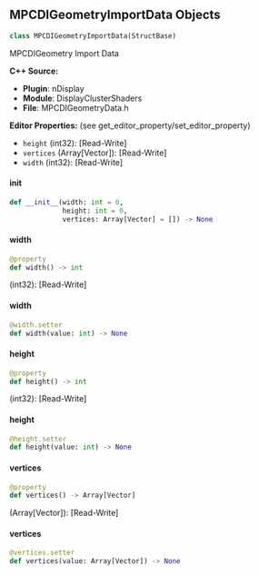 ## MPCDIGeometryImportData Objects

```python
class MPCDIGeometryImportData(StructBase)
```

MPCDIGeometry Import Data

**C++ Source:**

- **Plugin**: nDisplay
- **Module**: DisplayClusterShaders
- **File**: MPCDIGeometryData.h

**Editor Properties:** (see get_editor_property/set_editor_property)

- ``height`` (int32):  [Read-Write]
- ``vertices`` (Array[Vector]):  [Read-Write]
- ``width`` (int32):  [Read-Write]

<a id="unreal.MPCDIGeometryImportData.__init__"></a>

#### __init__

```python
def __init__(width: int = 0,
             height: int = 0,
             vertices: Array[Vector] = []) -> None
```

<a id="unreal.MPCDIGeometryImportData.width"></a>

#### width

```python
@property
def width() -> int
```

(int32):  [Read-Write]

<a id="unreal.MPCDIGeometryImportData.width"></a>

#### width

```python
@width.setter
def width(value: int) -> None
```

<a id="unreal.MPCDIGeometryImportData.height"></a>

#### height

```python
@property
def height() -> int
```

(int32):  [Read-Write]

<a id="unreal.MPCDIGeometryImportData.height"></a>

#### height

```python
@height.setter
def height(value: int) -> None
```

<a id="unreal.MPCDIGeometryImportData.vertices"></a>

#### vertices

```python
@property
def vertices() -> Array[Vector]
```

(Array[Vector]):  [Read-Write]

<a id="unreal.MPCDIGeometryImportData.vertices"></a>

#### vertices

```python
@vertices.setter
def vertices(value: Array[Vector]) -> None
```

<a id="unreal.MPCDIGeometryExportData"></a>